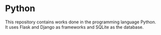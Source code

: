 # Python
This repository contains works done in the programming language Python. It uses Flask and Django as frameworks and SQLite as the database.
